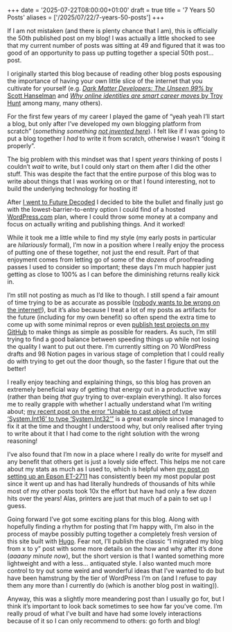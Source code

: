 +++
date = '2025-07-22T08:00:00+01:00'
draft = true
title = '7 Years 50 Posts'
aliases = ['/2025/07/22/7-years-50-posts']
+++

If I am not mistaken (and there is plenty chance that I am), this is officially the 50th published post on my blog! I was actually a little shocked to see that my current number of posts was sitting at 49 and figured that it was too good of an opportunity to pass up putting together a special 50th post… post.

I originally started this blog because of reading other blog posts espousing the importance of having your own little slice of the internet that you cultivate for yourself (e.g. [*Dark Matter Developers: The Unseen 99%* by Scott Hanselman](https://www.hanselman.com/blog/dark-matter-developers-the-unseen-99) and [*Why online identities are smart career moves* by Troy Hunt](https://www.troyhunt.com/why-online-identities-are-smart-career/) among many, many others).

For the first few years of my career I played the game of “yeah yeah I’ll start a blog, but only after I’ve developed my own blogging platform from scratch” (*something something [not invented here](https://en.wikipedia.org/wiki/Not_invented_here)*). I felt like if I was going to put a blog together I *had* to write it from scratch, otherwise I wasn’t “doing it properly”.

The big problem with this mindset was that I spent *years* thinking of posts I couldn’t *wait* to write, but I could only start on them after I did the other stuff. This was despite the fact that the entire purpose of this blog was to write about things that I was working on or that I found interesting, not to build the underlying technology for hosting it!

After [I went to Future Decoded](https://mattjameschampion.com/2018/11/14/future-decoded-2018/) I decided to bite the bullet and finally just go with the lowest-barrier-to-entry option I could find of a hosted [WordPress.com](http://wordpress.com/) plan, where I could throw some money at a company and focus on actually writing and publishing things. And it worked!

While it took me a little while to find my style (my early posts in particular are *hilariously* formal), I’m now in a position where I really enjoy the process of putting one of these together, not just the end result. Part of that enjoyment comes from letting go of some of the *dozens* of proofreading passes I used to consider so important; these days I’m much happier just getting as close to 100% as I can before the diminishing returns really kick in.

I’m still not posting as much as I’d like to though. I still spend a fair amount of time trying to be as accurate as possible ([nobody wants to be wrong on the internet!](https://xkcd.com/386/)), but it’s also because I treat a lot of my posts as artifacts for the future (including for my own benefit) so often spend the extra time to come up with some minimal repros or even [publish test projects on my GitHub](https://github.com/MattJamesChampion) to make things as simple as possible for readers. As such, I’m still trying to find a good balance between speeding things up while not losing the quality I want to put out there. I’m currently sitting on 70 WordPress drafts and 98 Notion pages in various stage of completion that I could really do with trying to get out the door though, so the faster I figure that out the better!

I really enjoy teaching and explaining things, so this blog has proven an extremely beneficial way of getting that energy out in a productive way (rather than being *that guy* trying to over-explain everything). It also forces me to really grapple with whether I actually understand what I’m writing about; [my recent post on the error “Unable to cast object of type ‘System.Int16’ to type ‘System.Int32’”](https://mattjameschampion.com/2025/06/23/unable-to-cast-object-of-type-system-int16-to-type-system-int32/) is a great example since I managed to fix it at the time and thought I understood why, but only realised after trying to write about it that I had come to the right solution with the wrong reasoning!

I’ve also found that I’m now in a place where I really do write for myself and any benefit that others get is just a lovely side effect. This helps me not care about my stats as much as I used to, which is helpful when [my post on setting up an Epson ET-2711](https://mattjameschampion.com/2021/01/31/epson-et-2711-et-2710-series-printer-wireless-setup-made-easy/) has consistently been my most popular post since it went up and has had literally hundreds of thousands of hits while most of my other posts took 10x the effort but have had only a few *dozen* hits over the years! Alas, printers are just that much of a pain to set up I guess.

Going forward I’ve got some exciting plans for this blog. Along with hopefully finding a rhythm for posting that I’m happy with, I’m also in the process of maybe possibly putting together a completely fresh version of this site built with [Hugo](https://gohugo.io/). Fear not, I’ll publish the classic “I migrated my blog from x to y” post with some more details on the how and why after it’s done (*aaaany minute now*), but the short version is that I wanted something more lightweight and with a less… antiquated style. I also wanted much more control to try out some weird and wonderful ideas that I’ve wanted to do but have been hamstrung by the tier of WordPress I’m on (and I refuse to pay them any more than I currently do (which is another blog post in waiting)).

Anyway, this was a slightly more meandering post than I usually go for, but I think it’s important to look back sometimes to see how far you’ve come. I’m really proud of what I’ve built and have had some lovely interactions because of it so I can only recommend to others: go forth and blog!